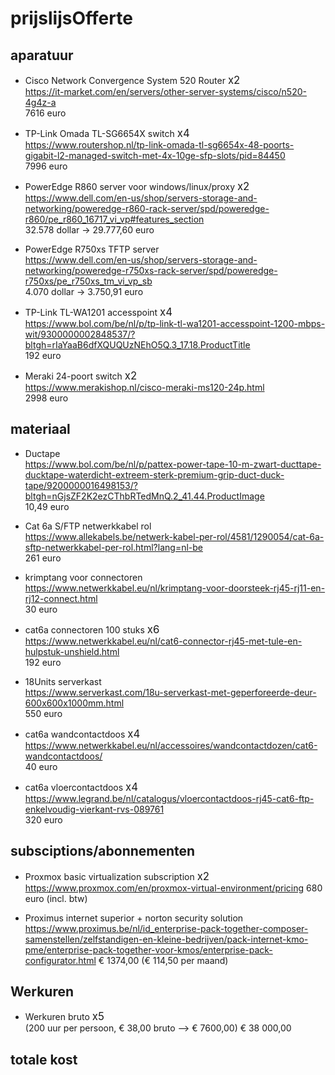 # prijslijsOfferte

## aparatuur

- Cisco Network Convergence System 520 Router <span style="font-size:larger;">x2</span>  
  https://it-market.com/en/servers/other-server-systems/cisco/n520-4g4z-a  
  7616 euro

- TP-Link Omada TL-SG6654X switch <span style="font-size:larger;">x4</span>  
 https://www.routershop.nl/tp-link-omada-tl-sg6654x-48-poorts-gigabit-l2-managed-switch-met-4x-10ge-sfp-slots/pid=84450  
7996 euro
<!--
- PowerEdge R6525 proxyserver  
  https://www.dell.com/en-us/shop/servers-storage-and-networking/poweredge-r6525-rack-server/spd/poweredge-r6525/pe_r6525_tm_vi_vp_sb  
  3.800 dollar

- PowerEdge R760 linux server  
  https://www.dell.com/en-us/shop/servers-storage-and-networking/poweredge-r760-rack-server/spd/poweredge-r760/pe_r760_tm_vi_vp_sb  
  7.500 dollar

- PowerEdge R760 windows server  
   https://www.dell.com/en-us/shop/servers-storage-and-networking/poweredge-r760-rack-server/spd/poweredge-r760/pe_r760_tm_vi_vp_sb  
   7.500 dollar
  -->
- PowerEdge R860 server voor windows/linux/proxy <span style="font-size:larger;">x2</span>
  https://www.dell.com/en-us/shop/servers-storage-and-networking/poweredge-r860-rack-server/spd/poweredge-r860/pe_r860_16717_vi_vp#features_section  
  32.578 dollar -> 29.777,60 euro

- PowerEdge R750xs TFTP server  
  https://www.dell.com/en-us/shop/servers-storage-and-networking/poweredge-r750xs-rack-server/spd/poweredge-r750xs/pe_r750xs_tm_vi_vp_sb  
  4.070 dollar -> 3.750,91 euro

- TP-Link TL-WA1201 accesspoint <span style="font-size:larger;">x4</span>  
  https://www.bol.com/be/nl/p/tp-link-tl-wa1201-accesspoint-1200-mbps-wit/9300000002848537/?bltgh=rIaYaaB6dfXQUQUzNEhO5Q.3_17.18.ProductTitle  
  192 euro

- Meraki 24-poort switch <span style="font-size:larger;">x2</span>  
  https://www.merakishop.nl/cisco-meraki-ms120-24p.html  
  2998 euro

## materiaal

- Ductape  
  https://www.bol.com/be/nl/p/pattex-power-tape-10-m-zwart-ducttape-ducktape-waterdicht-extreem-sterk-premium-grip-duct-duck-tape/9200000016498153/?bltgh=nGjsZF2K2ezCThbRTedMnQ.2_41.44.ProductImage  
  10,49 euro

- Cat 6a S/FTP netwerkkabel rol  
  https://www.allekabels.be/netwerk-kabel-per-rol/4581/1290054/cat-6a-sftp-netwerkkabel-per-rol.html?lang=nl-be  
  261 euro

- krimptang voor connectoren  
  https://www.netwerkkabel.eu/nl/krimptang-voor-doorsteek-rj45-rj11-en-rj12-connect.html  
  30 euro

- cat6a connectoren 100 stuks <span style="font-size:larger;">x6</span>  
  https://www.netwerkkabel.eu/nl/cat6-connector-rj45-met-tule-en-hulpstuk-unshield.html  
  192 euro

- 18Units serverkast  
  https://www.serverkast.com/18u-serverkast-met-geperforeerde-deur-600x600x1000mm.html  
   550 euro

- cat6a wandcontactdoos <span style="font-size:larger;">x4</span>  
  https://www.netwerkkabel.eu/nl/accessoires/wandcontactdozen/cat6-wandcontactdoos/  
  40 euro

- cat6a vloercontactdoos <span style="font-size:larger;">x4</span>  
  https://www.legrand.be/nl/catalogus/vloercontactdoos-rj45-cat6-ftp-enkelvoudig-vierkant-rvs-089761  
  320 euro

## subsciptions/abonnementen

- Proxmox basic virtualization subscription <span style="font-size:larger;">x2</span>  
  https://www.proxmox.com/en/proxmox-virtual-environment/pricing
  680 euro (incl. btw)

- Proximus internet superior + norton security solution
  https://www.proximus.be/nl/id_enterprise-pack-together-composer-samenstellen/zelfstandigen-en-kleine-bedrijven/pack-internet-kmo-pme/enterprise-pack-together-voor-kmos/enterprise-pack-configurator.html
  € 1374,00 (€ 114,50 per maand)

## Werkuren

- Werkuren bruto <span style="font-size:larger;">x5</span>  
  (200 uur per persoon, € 38,00 bruto --> € 7600,00)
  € 38 000,00

## totale kost

<!-- DIT STAAT IN  COMMENTAAR WANT ALLES MOET NOG HERBEREKEND WORDEN

 De totale kost voor aparatuur en materiaal bedraagd 34.856.34 euro

De totale kost voor al het materiaal inclusief raming apparatuur, uren, abonnementen, support bedraagd € 71 567,89 inclusief btw.


-->

